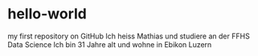 # hello-world
my first repository on GitHub
Ich heiss Mathias und studiere an der FFHS Data Science
Ich bin 31 Jahre alt und wohne in Ebikon Luzern
